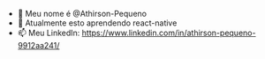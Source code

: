- 👋 Meu nome é @Athirson-Pequeno
- 🌱 Atualmente esto aprendendo react-native
- 📫 Meu LinkedIn: https://www.linkedin.com/in/athirson-pequeno-9912aa241/



